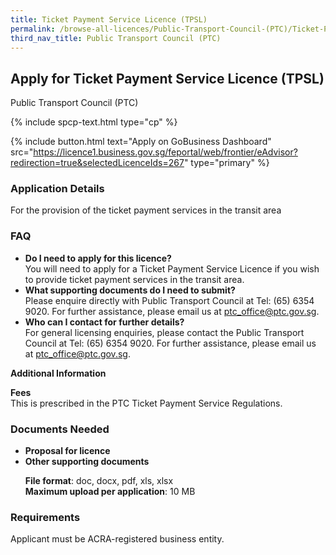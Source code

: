 ```yaml
---
title: Ticket Payment Service Licence (TPSL)
permalink: /browse-all-licences/Public-Transport-Council-(PTC)/Ticket-Payment-Service-Licence-(TPSL)
third_nav_title: Public Transport Council (PTC)
---
```


## Apply for Ticket Payment Service Licence (TPSL)

Public Transport Council (PTC)

{% include spcp-text.html type="cp" %}

{% include button.html text="Apply on GoBusiness Dashboard" src="https://licence1.business.gov.sg/feportal/web/frontier/eAdvisor?redirection=true&selectedLicenceIds=267" type="primary" %}

<H3>Application Details</H3>

<p>For the provision of the ticket payment services in the transit area</p>
 <H3>FAQ</H3>
 <ul>
 <li><Strong>Do I need to apply for this licence?</Strong><br>
 You will need to apply for a Ticket Payment Service Licence if you wish to provide ticket payment services in the transit area.</li>
 <li><Strong>What supporting documents do I need to submit?</Strong><br>
 Please enquire directly with Public Transport Council at Tel: (65) 6354 9020. For further assistance, please email us at <a href="mailto:ptc_office@ptc.gov.sg">ptc_office@ptc.gov.sg</a>.</li>
 <li><Strong>Who can I contact for further details?</Strong><br>
 For general licensing enquiries, please contact the Public Transport Council at Tel: (65) 6354 9020. For further assistance, please email us at <a href="mailto:ptc_office@ptc.gov.sg">ptc_office@ptc.gov.sg</a>.</li>
 </ul>

<strong>Additional Information</strong>

<p><strong>Fees</strong><br>
 This is prescribed in the PTC Ticket Payment Service Regulations.</p>

<H3>Documents Needed</H3>

<ul>
 <li><strong>Proposal for licence</strong></li>
 <li><strong>Other supporting documents</strong></li>
 <p><Strong>File format</Strong>: doc, docx, pdf, xls, xlsx<br>
 <Strong>Maximum upload per application</Strong>: 10 MB</ul>

<H3>Requirements</H3>

<p>Applicant must be ACRA-registered business entity.</p>

